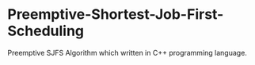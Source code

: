 # Preemptive-Shortest-Job-First-Scheduling
Preemptive SJFS Algorithm which written in C++ programming language.
